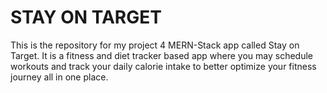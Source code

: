 # STAY ON TARGET

This is the repository for my project 4 MERN-Stack app called Stay on Target. It is a fitness and diet tracker based app where you may schedule workouts and track your daily calorie intake to better optimize your fitness journey all in one place.
